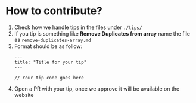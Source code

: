 # How to contribute?

1. Check how we handle tips in the files under `./tips/`
1. If you tip is something like **Remove Duplicates from array** name the file as `remove-duplicates-array.md`
1. Format should be as follow:
   ```
   ---
   title: "Title for your tip"
   ---

   // Your tip code goes here
   ```
1. Open a PR with your tip, once we approve it will be available on the website
